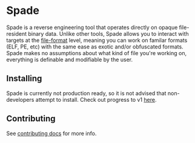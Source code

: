 # Spade
Spade is a reverse engineering tool that operates directly on opaque
file-resident binary data.  Unlike other tools, Spade allows you to interact
with targets at the [file-format][1] level, meaning you can work on familar
formats (ELF, PE, etc) with the same ease as exotic and/or obfuscated formats.
Spade makes no assumptions about what kind of file you're working on, everything
is definable and modifiable by the user.

## Installing
Spade is currently not production ready, so it is not advised that
non-developers attempt to install.  Check out progress to v1 [here][2].

## Contributing
See [contributing docs][3] for more info.

[1]: https://en.wikipedia.org/wiki/File_format
[2]: https://github.com/nyxxxie/spade/milestone/1
[3]: CONTRIBUTING.md
